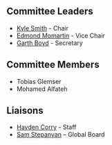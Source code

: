 ## Committee Leaders
* [Kyle Smith](mailto:kyle.smith@owasp.org) - Chair
* [Edmond Momartin](mailto:edmond.momartin@owasp.org) - Vice Chair
* [Garth Boyd](mailto:garth.boyd@owasp.org) - Secretary
  
## Committee Members
* Tobias Glemser
* Mohamed Alfateh

## Liaisons
- [Hayden Corry](mailto:hayden.corry@owasp.org) - Staff 
- [Sam Stepanyan](mailto:sam.stepanyan@owasp.org) – Global Board



